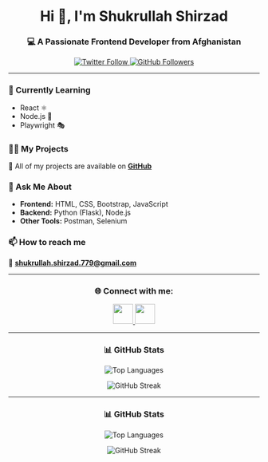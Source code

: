 <h1 align="center">Hi 👋, I'm Shukrullah Shirzad</h1>
<h3 align="center">💻 A Passionate Frontend Developer from Afghanistan</h3>

<p align="center">
  <a href="https://twitter.com/cooolcoder" target="blank">
    <img src="https://img.shields.io/twitter/follow/cooolcoder?logo=twitter&style=for-the-badge" alt="Twitter Follow"/>
  </a>
  <a href="https://github.com/Shukrullahshirzad" target="blank">
    <img src="https://img.shields.io/github/followers/Shukrullahshirzad?logo=github&style=for-the-badge" alt="GitHub Followers"/>
  </a>
</p>

---

### 🌱 Currently Learning
- React ⚛️  
- Node.js 🚀  
- Playwright 🎭  

### 👨‍💻 My Projects
📂 All of my projects are available on **[GitHub](https://github.com/Shukrullahshirzad)**  

### 💬 Ask Me About
- **Frontend:** HTML, CSS, Bootstrap, JavaScript  
- **Backend:** Python (Flask), Node.js  
- **Other Tools:** Postman, Selenium  

### 📫 How to reach me
📧 **shukrullah.shirzad.779@gmail.com**

---

<h3 align="center">🌐 Connect with me:</h3>
<p align="center">
  <a href="https://twitter.com/cooolcoder" target="blank">
    <img src="https://img.icons8.com/color/48/000000/twitter--v1.png" width="40"/>
  </a>
  <a href="https://www.linkedin.com/in/shukrullah-shirzad-7271a4123/" target="blank">
    <img src="https://img.icons8.com/color/48/000000/linkedin.png" width="40"/>
  </a>
</p>

---

<h3 align="center">📊 GitHub Stats</h3>
<p align="center">
  <img src="https://github-readme-stats.vercel.app/api/top-langs?username=Shukrullahshirzad&show_icons=true&locale=en&layout=compact" alt="Top Languages" />
</p>
<p align="center">
  <img src="https://github-readme-streak-stats.herokuapp.com/?user=Shukrullahshirzad" alt="GitHub Streak" />
</p>

---

<h3 align="center">📊 GitHub Stats</h3>
<p align="center">
  <img src="https://github-readme-stats.vercel.app/api/top-langs?username=shukrullashirzad&show_icons=true&locale=en&layout=compact" alt="Top Languages" />
</p>
<p align="center">
  <img src="https://github-readme-streak-stats.herokuapp.com/?user=shukrullashirzad" alt="GitHub Streak" />
</p>
